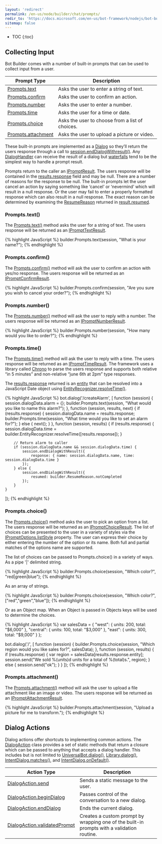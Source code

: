 ```yaml
---
layout: 'redirect'
permalink: /en-us/node/builder/chat/prompts/
redir_to: 'https://docs.microsoft.com/en-us/bot-framework/nodejs/bot-builder-nodejs-localization'
sitemap: false
---
```


* TOC
{:toc}

## Collecting Input
Bot Builder comes with a number of built-in prompts that can be used to collect input from a user.  

|**Prompt Type**     | **Description**                                   
| -------------------| ---------------------------------------------
|[Prompts.text](#promptstext) | Asks the user to enter a string of text.      
|[Prompts.confirm](#promptsconfirm) | Asks the user to confirm an action.  
|[Prompts.number](#promptsnumber) | Asks the user to enter a number.
|[Prompts.time](#promptstime) | Asks the user for a time or date.
|[Prompts.choice](#promptschoice) | Asks the user to choose from a list of choices.       
|[Prompts.attachment](#promptsattachment) | Asks the user to upload a picture or video.       

These built-in prompts are implemented as a [Dialog](/en-us/node/builder/chat/dialogs/) so they’ll return the users response through a call to [session.endDialogWithresult()](/en-us/node/builder/chat-reference/classes/_botbuilder_d_.session.html#enddialogwithresult). Any [DialogHandler](/en-us/node/builder/chat/dialogs/#dialog-handlers) can receive the result of a dialog but [waterfalls](/en-us/node/builder/chat/dialogs/#waterfall) tend to be the simplest way to handle a prompt result.  

Prompts return to the caller an [IPromptResult](/en-us/node/builder/chat-reference/interfaces/_botbuilder_d_.ipromptresult.html). The users response will be contained in the [results.response](/en-us/node/builder/chat-reference/interfaces/_botbuilder_d_.ipromptresult.html#reponse) field and may be null. There are a number of reasons for the response to be null. The built-in prompts let the user cancel an action by saying something like ‘cancel’ or ‘nevermind’ which will result in a null response. Or the user may fail to enter a properly formatted response which can also result in a null response. The exact reason can be determined by examining the [ResumeReason](/en-us/node/builder/chat-reference/enums/_botbuilder_d_.resumereason.html) returned in [result.resumed](/en-us/node/builder/chat-reference/interfaces/_botbuilder_d_.ipromptresult.html#resumed).

### Prompts.text()
The [Prompts.text()](/en-us/node/builder/chat-reference/classes/_botbuilder_d_.prompts.html#text) method asks the user for a string of text. The users response will be returned as an [IPromptTextResult](/en-us/node/builder/chat-reference/interfaces/_botbuilder_d_.iprompttextresult.html).

{% highlight JavaScript %}
builder.Prompts.text(session, "What is your name?");
{% endhighlight %}

### Prompts.confirm()
The [Prompts.confirm()](/en-us/node/builder/chat-reference/classes/_botbuilder_d_.prompts.html#confirm) method will ask the user to confirm an action with yes/no response. The users response will be returned as an [IPromptConfirmResult](/en-us/node/builder/chat-reference/interfaces/_botbuilder_d_.ipromptconfirmresult.html).

{% highlight JavaScript %}
builder.Prompts.confirm(session, "Are you sure you wish to cancel your order?");
{% endhighlight %}

### Prompts.number()
The [Prompts.number()](/en-us/node/builder/chat-reference/classes/_botbuilder_d_.prompts.html#number) method will ask the user to reply with a number. The users response will be returned as an [IPromptNumberResult](/en-us/node/builder/chat-reference/interfaces/_botbuilder_d_.ipromptnumberresult.html).

{% highlight JavaScript %}
builder.Prompts.number(session, "How many would you like to order?");
{% endhighlight %}

### Prompts.time()
The [Prompts.time()](/en-us/node/builder/chat-reference/classes/_botbuilder_d_.prompts.html#time) method will ask the user to reply with a time. The users response will be returned as an [IPromptTimeResult](/en-us/node/builder/chat-reference/interfaces/_botbuilder_d_.iprompttimeresult.html). The framework uses a library called [Chrono](http://wanasit.github.io/pages/chrono/) to parse the users response and supports both relative “in 5 minutes” and non-relative “june 6th at 2pm” type responses.

The [results.response](/en-us/node/builder/chat-reference/interfaces/_botbuilder_d_.iprompttimeresult.html#response) returned is an [entity](/en-us/node/builder/chat-reference/interfaces/_botbuilder_d_.ientity.html) that can be resolved into a JavaScript Date object using [EntityRecognizer.resolveTime()](/en-us/node/builder/chat-reference/classes/_botbuilder_d_.entityrecognizer.html#resolvetime).

{% highlight JavaScript %}
bot.dialog('/createAlarm', [
    function (session) {
        session.dialogData.alarm = {};
        builder.Prompts.text(session, "What would you like to name this alarm?");
    },
    function (session, results, next) {
        if (results.response) {
            session.dialogData.name = results.response;
            builder.Prompts.time(session, "What time would you like to set an alarm for?");
        } else {
            next();
        }
    },
    function (session, results) {
        if (results.response) {
            session.dialogData.time = builder.EntityRecognizer.resolveTime([results.response]);
        }
        
        // Return alarm to caller  
        if (session.dialogData.name && session.dialogData.time) {
            session.endDialogWithResult({ 
                response: { name: session.dialogData.name, time: session.dialogData.time } 
            }); 
        } else {
            session.endDialogWithResult({
                resumed: builder.ResumeReason.notCompleted
            });
        }
    }
]);
{% endhighlight %}

### Prompts.choice()
The [Prompts.choice()](/en-us/node/builder/chat-reference/classes/_botbuilder_d_.prompts.html#choice) method asks the user to pick an option from a list. The users response will be returned as an [IPromptChoiceResult](/en-us/node/builder/chat-reference/interfaces/_botbuilder_d_.ipromptchoiceresult.html). The list of choices can be presented to the user in a variety of styles via the [IPromptOptions.listStyle](/en-us/node/builder/chat-reference/interfaces/_botbuilder_d_.ipromptoptions.html#liststyle) property. The user can express their choice by either entering the number of the option or its name. Both full and partial matches of the options name are supported.

The list of choices can be passed to Prompts.choice() in a variety of ways. As a pipe '\|' delimited string.

{% highlight JavaScript %}
builder.Prompts.choice(session, "Which color?", "red|green|blue");
{% endhighlight %}

As an array of strings.

{% highlight JavaScript %}
builder.Prompts.choice(session, "Which color?", ["red","green","blue"]);
{% endhighlight %}

Or as an Object map. When an Object is passed in Objects keys will be used to determine the choices.

{% highlight JavaScript %}
var salesData = {
    "west": {
        units: 200,
        total: "$6,000"
    },
    "central": {
        units: 100,
        total: "$3,000"
    },
    "east": {
        units: 300,
        total: "$9,000"
    }
};

bot.dialog('/', [
    function (session) {
        builder.Prompts.choice(session, "Which region would you like sales for?", salesData); 
    },
    function (session, results) {
        if (results.response) {
            var region = salesData[results.response.entity];
            session.send("We sold %(units)d units for a total of %(total)s.", region); 
        } else {
            session.send("ok");
        }
    }
]);
{% endhighlight %}

### Prompts.attachment()
The [Prompts.attachment()](/en-us/node/builder/chat-reference/classes/_botbuilder_d_.prompts.html#attachment) method will ask the user to upload a file attachment like an image or video. The users response will be returned as an [IPromptAttachmentResult](/en-us/node/builder/chat-reference/interfaces/_botbuilder_d_.ipromptattachmentresult.html).

{% highlight JavaScript %}
builder.Prompts.attachment(session, "Upload a picture for me to transform.");
{% endhighlight %}

## Dialog Actions
Dialog actions offer shortcuts to implementing common actions. The [DialogAction](/en-us/node/builder/chat-reference/classes/_botbuilder_d_.dialogaction.html) class provides a set of static methods that return a closure which can be passed to anything that accepts a dialog handler. This includes but is not limited to [UniversalBot.dialog()](/en-us/node/builder/chat-reference/classes/_botbuilder_d_.universalbot.html#dialog), [Library.dialog()](/en-us/node/builder/chat-reference/classes/_botbuilder_d_.library.html#dialog), [IntentDialog.matches()](/en-us/node/builder/chat-reference/classes/_botbuilder_d_.intentdialog.html#matches), and [IntentDialog.onDefault()](/en-us/node/builder/chat-reference/classes/_botbuilder_d_.intentdialog.html#ondefault).


|**Action Type**     | **Description**                                   
| -------------------| ---------------------------------------------
|[DialogAction.send](/en-us/node/builder/chat-reference/classes/_botbuilder_d_.dialogaction.html#send) | Sends a static message to the user.      
|[DialogAction.beginDialog](/en-us/node/builder/chat-reference/classes/_botbuilder_d_.dialogaction.html#begindialog) | Passes control of the conversation to a new dialog.  
|[DialogAction.endDialog](/en-us/node/builder/chat-reference/classes/_botbuilder_d_.dialogaction.html#enddialog) | Ends the current dialog.
|[DialogAction.validatedPrompt](/en-us/node/builder/chat-reference/classes/_botbuilder_d_.dialogaction.html#validatedprompt) | Creates a custom prompt by wrapping one of the built-in prompts with a validation routine.
